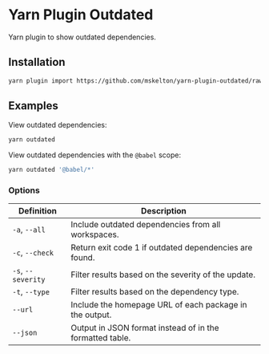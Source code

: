 # Yarn Plugin Outdated

Yarn plugin to show outdated dependencies.

## Installation

```sh
yarn plugin import https://github.com/mskelton/yarn-plugin-outdated/raw/v2/bundles/@yarnpkg/plugin-outdated.js
```

## Examples

View outdated dependencies:

```sh
yarn outdated
```

View outdated dependencies with the `@babel` scope:

```sh
yarn outdated '@babel/*'
```

### Options

| Definition         | Description                                              |
| ------------------ | -------------------------------------------------------- |
| `-a`, `--all`      | Include outdated dependencies from all workspaces.       |
| `-c`, `--check`    | Return exit code 1 if outdated dependencies are found.   |
| `-s`, `--severity` | Filter results based on the severity of the update.      |
| `-t`, `--type`     | Filter results based on the dependency type.             |
| `--url`            | Include the homepage URL of each package in the output.  |
| `--json`           | Output in JSON format instead of in the formatted table. |
